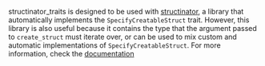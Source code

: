structinator_traits is designed to be used with [structinator](https://crates.io/crates/structinator), a library that automatically implements the `SpecifyCreatableStruct` trait. However, this library is also useful because it contains the type that the argument passed to `create_struct` must iterate over, or can be used to mix custom and automatic implementations of `SpecifyCreatableStruct`. For more information, check the [documentation](https://docs.rs/structinator_traits/0.1.0/structinator_traits/)
